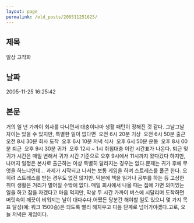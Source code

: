 ```yaml
---
layout: page
permalink: /old_posts/200511251625/
---
```


## 제목
일상 고착화

## 날짜
2005-11-25 16:25:42

## 본문
거의 일 년 가까이 회사를 다니면서 대충이나마 생활 패턴이 정해진 것 같다. 그날그날 차이는 있을 수 있지만, 특별한 일이 없다면  오전 6시 20분 기상  오전 6시 50분 출근  오전 8시 30분 회사 도착  오후 6시 10분 저녁 식사  오후 6시 50분 운동  오후 8시 00분 퇴근  오후 9시 30분 귀가  오후 12시 ~ 1시 취침대충 이런 시간표가 나온다. 퇴근 및 귀가 시간은 매일 변해서 귀가 시간 기준으로 오후 9시에서 11시까지 왔다갔다 하지만, 나머지 일정은 본사로 출근하는 이상 특별히 달라지는 경우는 없다.문제는 귀가 후에 무엇을 하느냐인데... 과제가 시작되고 나서는 보통 게임을 하며 스트레스를 풀곤 한다. 오히려 스트레스를 받는 경우도 없진 않지만. 덕분에 책을 읽거나 공부를 하는 등 고상한 취미 생활은 거리가 멀어질 수밖에 없다. 매일 회사에서 나올 때는 집에 가면 의미있는 일을 하고 잠을 자겠다고 마음 먹지만, 막상 두 시간 가까이 버스에 시달리며 도착하면 머릿속이 깨끗이 비워지는 날이 대다수다.어쨌든 당분간 해야할 일도 있으니 몇 가지 목표 달성(예: 워크 1500승)은 되도록 빨리 해치우고 다음 단계로 넘어가야겠다.고로, 오늘 저녁은 게임이다.